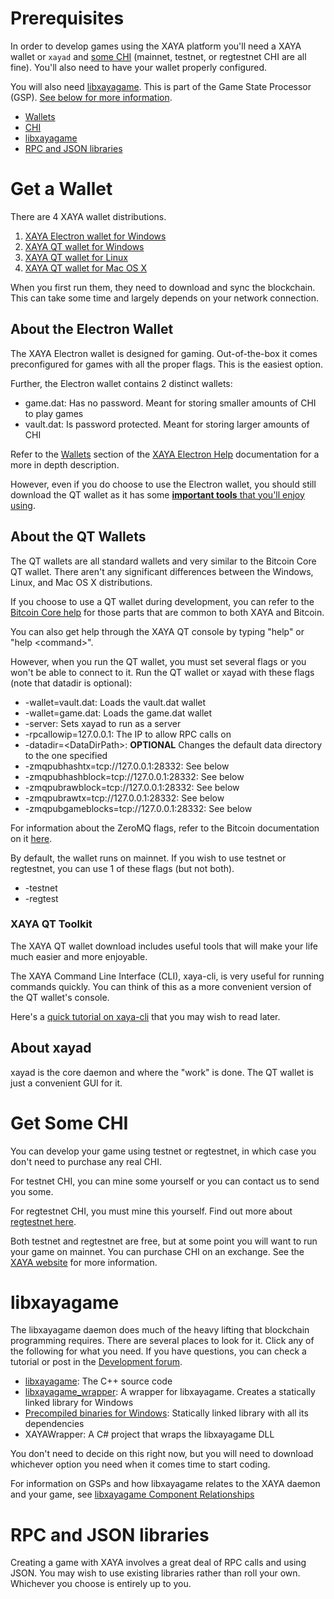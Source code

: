 # Prerequisites

In order to develop games using the XAYA platform you'll need a XAYA wallet or `xayad` and [some CHI](#Get-Some-CHI) (mainnet, testnet, or regtestnet CHI are all fine). You'll also need to have your wallet properly configured. 

You will also need [libxayagame](#libxayagame). This is part of the Game State Processor (GSP). [See below for more information](#libxayagame).

- [Wallets](#Get-a-Wallet)
- [CHI](#Get-Some-CHI)
- [libxayagame](#libxayagame)
- [RPC and JSON libraries](#RPC-and-JSON-libraries)

# Get a Wallet

There are 4 XAYA wallet distributions.

1. [XAYA Electron wallet for Windows](https://github.com/xaya/xaya_electron/releases)
2. [XAYA QT wallet for Windows](https://github.com/xaya/xaya/releases)
3. [XAYA QT wallet for Linux](https://github.com/xaya/xaya/releases)
4. [XAYA QT wallet for Mac OS X](https://github.com/xaya/xaya/releases)

When you first run them, they need to download and sync the blockchain. This can take some time and largely depends on your network connection. 

## About the Electron Wallet

The XAYA Electron wallet is designed for gaming. Out-of-the-box it comes preconfigured for games with all the proper flags. This is the easiest option.

Further, the Electron wallet contains 2 distinct wallets:

- game.dat: Has no password. Meant for storing smaller amounts of CHI to play games
- vault.dat: Is password protected. Meant for storing larger amounts of CHI

Refer to the [Wallets](XAYA%20Electron%20Help/Top.md#Wallets) section of the [XAYA Electron Help](XAYA%20Electron%20Help) documentation for a more in depth description. 

However, even if you do choose to use the Electron wallet, you should still download the QT wallet as it has some [**important tools** that you'll enjoy using](#XAYA-QT-Toolkit). 

## About the QT Wallets

The QT wallets are all standard wallets and very similar to the Bitcoin Core QT wallet. There aren't any significant differences between the Windows, Linux, and Mac OS X distributions. 

If you choose to use a QT wallet during development, you can refer to the [Bitcoin Core help](https://bitcoin.org/en/bitcoin-core/help) for those parts that are common to both XAYA and Bitcoin. 

You can also get help through the XAYA QT console by typing "help" or "help &lt;command&gt;".

However, when you run the QT wallet, you must set several flags or you won't be able to connect to it. Run the QT wallet or xayad with these flags (note that datadir is optional):

- -wallet=vault.dat: Loads the vault.dat wallet
- -wallet=game.dat: Loads the game.dat wallet
- -server: Sets xayad to run as a server
- -rpcallowip=127.0.0.1: The IP to allow RPC calls on
- -datadir=&lt;DataDirPath&gt;: **OPTIONAL** Changes the default data directory to the one specified
- -zmqpubhashtx=tcp://127.0.0.1:28332: See below 
- -zmqpubhashblock=tcp://127.0.0.1:28332: See below
- -zmqpubrawblock=tcp://127.0.0.1:28332: See below
- -zmqpubrawtx=tcp://127.0.0.1:28332: See below
- -zmqpubgameblocks=tcp://127.0.0.1:28332: See below

For information about the ZeroMQ flags, refer to the Bitcoin documentation on it [here](https://github.com/bitcoin/bitcoin/blob/master/doc/zmq.md).

By default, the wallet runs on mainnet. If you wish to use testnet or regtestnet, you can use 1 of these flags (but not both).

- -testnet
- -regtest

### XAYA QT Toolkit

The XAYA QT wallet download includes useful tools that will make your life much easier and more enjoyable.

The XAYA Command Line Interface (CLI), xaya-cli, is very useful for running commands quickly. You can think of this as a more convenient version of the QT wallet's console. 

Here's a [quick tutorial on xaya-cli](xaya-cli.md) that you may wish to read later.

## About xayad

xayad is the core daemon and where the "work" is done. The QT wallet is just a convenient GUI for it. 

# Get Some CHI

You can develop your game using testnet or regtestnet, in which case you don't need to purchase any real CHI. 

For testnet CHI, you can mine some yourself or you can contact us to send you some.

For regtestnet CHI, you must mine this yourself. Find out more about [regtestnet here](Regtestnet.md).

Both testnet and regtestnet are free, but at some point you will want to run your game on mainnet. You can purchase CHI on an exchange. See the [XAYA website](https://xaya.io/) for more information.

# libxayagame

The libxayagame daemon does much of the heavy lifting that blockchain programming requires. There are several places to look for it. Click any of the following for what you need. If you have questions, you can check a tutorial or post in the [Development forum](https://forum.xaya.io/).

- [libxayagame](https://github.com/xaya/libxayagame): The C++ source code
- [libxayagame_wrapper](https://github.com/xaya/libxayagame_wrapper): A wrapper for libxayagame. Creates a statically linked library for Windows
- [Precompiled binaries for Windows](XayaStateProcessor/): Statically linked library with all its dependencies
- XAYAWrapper: A C# project that wraps the libxayagame DLL 

You don't need to decide on this right now, but you will need to download whichever option you need when it comes time to start coding. 

For information on GSPs and how libxayagame relates to the XAYA daemon and your game, see [libxayagame Component Relationships](libxayagame%20Component%20Relationships.md)

# RPC and JSON libraries

Creating a game with XAYA involves a great deal of RPC calls and using JSON. You may wish to use existing libraries rather than roll your own. Whichever you choose is entirely up to you. 




